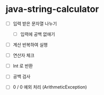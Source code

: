 # java-string-calculator

- [ ] 입력 받은 문자열 나누기
  - [ ] 입력에 공백 없애기
- [ ] 계산 반복하여 실행
- [ ] 연산자 체크
- [ ] Int 로 반환
- [ ] 공백 검사
- [ ] 0 / 0 예외 처리 (ArithmeticException)

